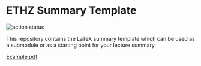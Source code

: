 # ETHZ Summary Template

![action status](https://github.com/meiertobias/eth-summary-template/actions/workflows/build_deploy.yml/badge.svg)

This repository contains the LaTeX summary template which can be used as a submodule or as a starting point for your lecture summary. 

[Example.pdf](https://meiertobias.github.io/eth-summarytemplate3/main.pdf)

